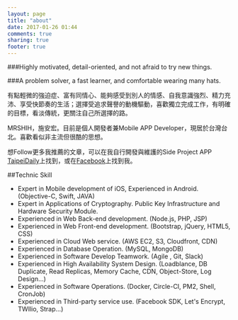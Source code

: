 ```yaml
---
layout: page
title: "about"
date: 2017-01-26 01:44
comments: true
sharing: true
footer: true
---
```


###Highly motivated, detail-oriented, and not afraid to try new things.

###A problem solver, a fast learner, and comfortable wearing many hats.

有點輕微的強迫症、富有同情心、能夠感受到別人的情感、自我意識強烈、精力充沛、享受快節奏的生活；選擇受追求聲譽的動機驅動，喜歡獨立完成工作，有明確的目標，看淡傳統，更關注自己所選擇的路。

MRSHIH，施安宏。目前是個人開發者兼Mobile APP Developer，現居於台灣台北。喜歡看似非主流但很酷的思想。

想Follow更多我推薦的文章，可以在我自行開發與維護的Side Project APP [TaipeiDaily](https://itunes.apple.com/tw/app/taipeidaily/id1160141844?mt=8)上找到，或在[Facebook](https://www.facebook.com/daan.shih)上找到我。

##Technic Skill
* Expert in Mobile development of iOS, Experienced in Android. (Objective-C, Swift, JAVA)
* Expert in Applications of Cryptography. Public Key Infrastructure and Hardware Security Module.
* Experienced in Web Back-end development. (Node.js, PHP, JSP)
* Experienced in Web Front-end development. (Bootstrap, jQuery, HTML5, CSS)
* Experienced in Cloud Web service. (AWS EC2, S3, Cloudfront, CDN)
* Experienced in Database Operation. (MySQL, MongoDB)
* Experienced in Software Develop Teamwork. (Agile , Git, Slack) 
* Experienced in High Availability System Design. (Loadblance, DB Duplicate, Read Replicas, Memory Cache, CDN, Object-Store, Log Design...)
* Experienced in Software Operations. (Docker, Circle-CI, PM2, Shell, CronJob)
* Experienced in Third-party service use. (Facebook SDK, Let's Encrypt, TWIlio, Strap...)
